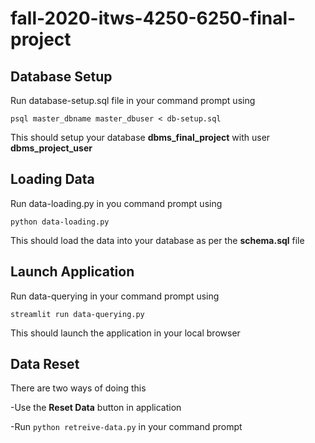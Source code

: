 # fall-2020-itws-4250-6250-final-project

## Database Setup ##
Run database-setup.sql file in your command prompt using

`psql master_dbname master_dbuser < db-setup.sql`

This should setup your database **dbms_final_project** with user **dbms_project_user**

## Loading Data ##
Run data-loading.py in you command prompt using

`python data-loading.py`

This should load the data into your database as per the **schema.sql** file

## Launch Application ##
Run data-querying in your command prompt using

`streamlit run data-querying.py`

This should launch the application in your local browser

## Data Reset ##
There are two ways of doing this

-Use the **Reset Data** button in application

-Run `python retreive-data.py` in your command prompt
